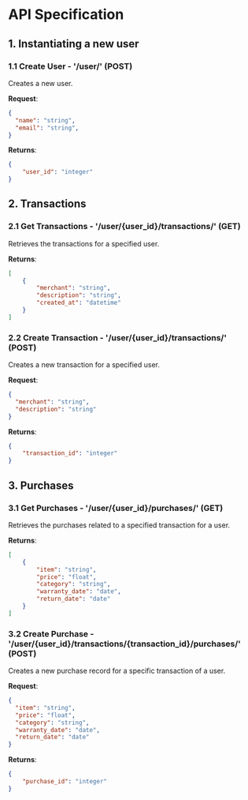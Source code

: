 # API Specification

## 1. Instantiating a new user

### 1.1 Create User - '/user/' (POST)

Creates a new user.

**Request**:

```json
{
  "name": "string",
  "email": "string",
}
```

**Returns**:

```json
{
    "user_id": "integer"
}
```

## 2. Transactions

### 2.1 Get Transactions - '/user/{user_id}/transactions/' (GET)

Retrieves the transactions for a specified user.

**Returns**:

```json
[
    {
        "merchant": "string",
        "description": "string",
        "created_at": "datetime"
    }
]
```

### 2.2 Create Transaction - '/user/{user_id}/transactions/' (POST)

Creates a new transaction for a specified user.

**Request**:

```json
{
  "merchant": "string",
  "description": "string"
}
```

**Returns**:

```json
{
    "transaction_id": "integer"
}
```

## 3. Purchases

### 3.1 Get Purchases - '/user/{user_id}/purchases/' (GET)

Retrieves the purchases related to a specified transaction for a user.

**Returns**:

```json
[
    {
        "item": "string",
        "price": "float",
        "category": "string",
        "warranty_date": "date",
        "return_date": "date"
    }
]
```

### 3.2 Create Purchase - '/user/{user_id}/transactions/{transaction_id}/purchases/' (POST)

Creates a new purchase record for a specific transaction of a user.

**Request**:

```json
{
  "item": "string",
  "price": "float",
  "category": "string",
  "warranty_date": "date",
  "return_date": "date"
}
```

**Returns**: 
```json
{
    "purchase_id": "integer"
}
```
